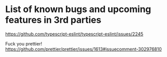 # List of known bugs and upcoming features in 3rd parties

https://github.com/typescript-eslint/typescript-eslint/issues/2245

Fuck you prettier!
https://github.com/prettier/prettier/issues/1613#issuecomment-302976810